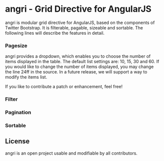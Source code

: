 # angri - Grid Directive for AngularJS

angri is modular grid directive for AngularJS, based on the components of Twitter Bootstrap. It is filterable, pagable,
sizeable and sortable. The following lines will describe the features in detail.

### Pagesize
angri provides a dropdown, which enables you to choose the number of items displayed in the table. The default list
settings are: 10, 15, 30 and 60. If you would like to change the number of items displayed, you may change the line 
24ff in the source. In a future release, we will support a way to modify the items list. 

If you like to contribute a patch or enhancement, feel free!


### Filter

### Pagination

### Sortable

## License

angri is an open project usable and modifiable by all contributors.

